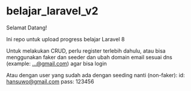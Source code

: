 # belajar_laravel_v2
 
Selamat Datang!

Ini repo untuk upload progress belajar Laravel 8

Untuk melakukan CRUD, perlu register terlebih dahulu, atau bisa menggunakan faker dan seeder dan ubah domain email sesuai dns (example: ...@gmail.com) agar bisa login

Atau dengan user yang sudah ada dengan seeding nanti (non-faker): id: hansuwo@gmail.com pass: 123456
